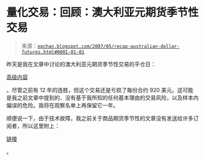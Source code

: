 <!--yml

分类：未分类

日期：2024-05-12 19:23:42

-->

# 量化交易：回顾：澳大利亚元期货季节性交易

> 来源：[`epchan.blogspot.com/2007/05/recap-australian-dollar-futures.html#0001-01-01`](http://epchan.blogspot.com/2007/05/recap-australian-dollar-futures.html#0001-01-01)

昨天是我在文章中讨论的澳大利亚元期货季节性交易的平仓日：

[高级内容](http://www.epchan.com/subscriptions.html)

。尽管之前有 12 年的连胜，但这个交易还是亏损了每份合约 920 美元。这可能是我之前文章中提到的、没有基于我所知的任何基本理由的交易风险，以及样本内偏误的危险。我将在观察名单上再保留它一年。

顺便说一下，由于技术故障，我之前关于商品期货季节性的文章没有发送给许多订阅者，所以这里附上：

[链接](http://epchan.blogspot.com/2007/05/are-claims-of-seasonality-in-commodity.html)

。
